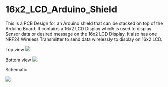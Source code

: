 # 16x2_LCD_Arduino_Shield
This is a PCB Design for an Arduino shield that can be stacked on top of the Arduino Board. It contains a 16x2 LCD Display which is used to display Sensor data or desired message on the 16x2 LCD Display. It also has one NRF24 Wireless Transmitter to send data wirelessly to display on 16x2 LCD.

Top view
<img src="https://github.com/princeabhishek/16x2_LCD_Arduino_Shield/blob/main/16x2_LCD_Arduino_Shield_PCB_top.png?raw=true">

Bottom view
<img src="https://github.com/princeabhishek/16x2_LCD_Arduino_Shield/blob/main/16x2_LCD_Arduino_Shield_PCB_bottom.png?raw=true">

Schematic

<img src="https://github.com/princeabhishek/16x2_LCD_Arduino_Shield/blob/main/16x2_LCD_Arduino_Shield_Schematic.png?raw=true">
